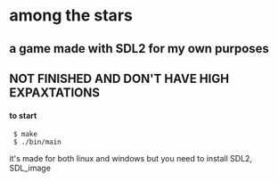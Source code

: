 # among the stars

## a game made with SDL2 for my own purposes 
## NOT FINISHED AND DON'T HAVE HIGH EXPAXTATIONS

#### to start
```
 $ make
 $ ./bin/main
```
it's made for both linux and windows but you need to install SDL2, SDL_image